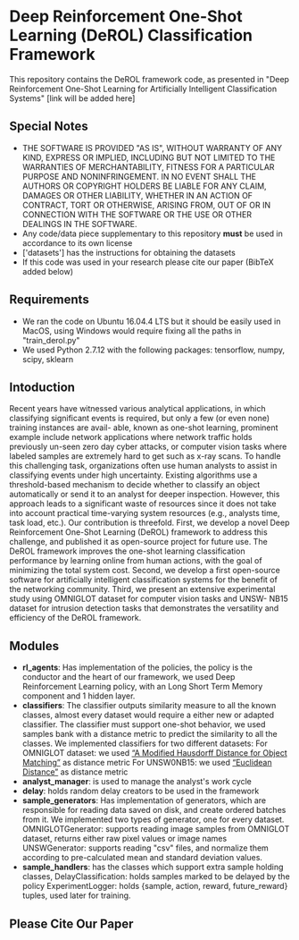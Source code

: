 # Deep Reinforcement One-Shot Learning (DeROL) Classification Framework

This repository contains the DeROL framework code, as presented in "Deep Reinforcement One-Shot Learning for Artificially Intelligent Classification Systems" [link will be added here]

## Special Notes
* THE SOFTWARE IS PROVIDED "AS IS", WITHOUT WARRANTY OF ANY KIND, EXPRESS OR IMPLIED, INCLUDING BUT NOT LIMITED TO THE WARRANTIES OF MERCHANTABILITY, FITNESS FOR A PARTICULAR PURPOSE AND NONINFRINGEMENT. IN NO EVENT SHALL THE AUTHORS OR COPYRIGHT HOLDERS BE LIABLE FOR ANY CLAIM, DAMAGES OR OTHER LIABILITY, WHETHER IN AN ACTION OF CONTRACT, TORT OR OTHERWISE, ARISING FROM, OUT OF OR IN CONNECTION WITH THE SOFTWARE OR THE USE OR OTHER DEALINGS IN THE SOFTWARE.
* Any code/data piece supplementary to this repository **must** be used in accordance to its own license
* ['datasets'] has the instructions for obtaining the datasets
* If this code was used in your research please cite our paper (BibTeX added below)

## Requirements
* We ran the code on Ubuntu 16.04.4 LTS but it should be easily used in MacOS, using Windows would require fixing all the paths in "train_derol.py"
* We used Python 2.7.12 with the following packages: tensorflow, numpy, scipy, sklearn

## Intoduction
Recent years have witnessed various analytical applications, in which classifying significant events is required, but only a few (or even none) training instances are avail- able, known as one-shot learning, prominent example include network applications where network traffic holds previously un-seen zero day cyber attacks, or computer vision tasks where labeled samples are extremely hard to get such as x-ray scans. To handle this challenging task, organizations often use human analysts to assist in classifying events under high uncertainty. Existing algorithms use a threshold-based mechanism to decide whether to classify an object automatically or send it to an analyst for deeper inspection. However, this approach leads to a significant waste of resources since it does not take into account practical time-varying system resources (e.g., analysts time, task load, etc.). Our contribution is threefold. First, we develop a novel Deep Reinforcement One-Shot Learning (DeROL) framework to address this challenge, and published it as open-source project for future use. The DeROL framework improves the one-shot learning classification performance by learning online from human actions, with the goal of minimizing the total system cost. Second, we develop a first open-source software for artificially intelligent classification systems for the benefit of the networking community. Third, we present an extensive experimental study using OMNIGLOT dataset for computer vision tasks and UNSW- NB15 dataset for intrusion detection tasks that demonstrates the versatility and efficiency of the DeROL framework.

## Modules
* **rl_agents**: Has implementation of the policies, the policy is the conductor and the heart of our framework, we used Deep Reinforcement Learning policy,
with an Long Short Term Memory component and 1 hidden layer.
* **classifiers**: The classifier outputs similarity measure to all the known classes, almost every dataset would require a either new or adapted classifier.
The classifier must support one-shot behavior, we used samples bank with a distance metric to predict the similarity to all the classes. We implemented classifiers for two different datasets:
For OMNIGLOT dataset: we used [“A Modified Hausdorff Distance for Object Matching”](http://www.cse.msu.edu/prip/Files/DubuissonJain.pdf) as distance metric
For UNSW0NB15: we used [“Euclidean Distance”](https://en.wikipedia.org/wiki/Euclidean_distance) as distance metric
* **analyst_manager**: is used to manage the analyst's work cycle
* **delay**: holds random delay creators to be used in the framework
* **sample_generators**: Has implementation of generators, which are responsible for reading data saved on disk, and create ordered batches from it.
We implemented two types of generator, one for every dataset.
OMNIGLOTGenerator: supports reading image samples from OMNIGLOT dataset, returns either raw pixel values or image names
UNSWGenerator: supports reading "csv" files, and normalize them according to pre-calculated mean and standard deviation values.
* **sample_handlers**: has the classes which support extra sample holding classes,
DelayClassification: holds samples marked to be delayed by the policy
ExperimentLogger: holds {sample, action, reward, future_reward} tuples, used later for training.

## Please Cite Our Paper


